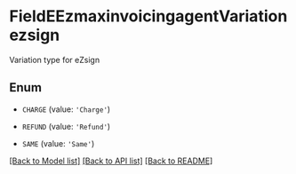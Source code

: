 # FieldEEzmaxinvoicingagentVariationezsign

Variation type for eZsign

## Enum

* `CHARGE` (value: `'Charge'`)

* `REFUND` (value: `'Refund'`)

* `SAME` (value: `'Same'`)

[[Back to Model list]](../README.md#documentation-for-models) [[Back to API list]](../README.md#documentation-for-api-endpoints) [[Back to README]](../README.md)



